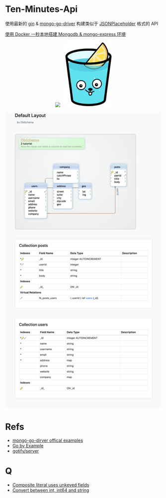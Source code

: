 # Ten-Minutes-Api

使用最新的 [gin](https://github.com/gin-gonic/gin) & [mongo-go-driver](https://github.com/mongodb/mongo-go-driver) 构建类似于 [JSONPlaceholder](http://jsonplaceholder.typicode.com/) 格式的 API

[使用 Docker 一秒本地搭建 Mongodb & mongo-express 环境](https://github.com/Kirk-Wang/Hello-Gopher/tree/master/mongo)

<p align="center">
<img src="https://github.com/mongodb/mongo-go-driver/raw/master/etc/assets/mongo-gopher.png" width="150">
&nbsp;&nbsp;
<img src="https://raw.githubusercontent.com/gin-gonic/logo/master/color.png" width="150">
</p>

![Schema](./Schema.png)

# Refs

* [mongo-go-dirver offical examples](https://github.com/mongodb/mongo-go-driver/blob/master/examples/documentation_examples/examples.go)
* [Go by Example](https://gobyexample.com/)
* [gotify/server](https://github.com/gotify/server)


# Q

* [Composite literal uses unkeyed fields](https://stackoverflow.com/questions/54548441/composite-literal-uses-unkeyed-fields)
* [Convert between int, int64 and string](https://yourbasic.org/golang/convert-int-to-string/)
